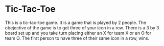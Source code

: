 # Tic-Tac-Toe
This is a tic-tac-toe game. It is a game that is played by 2 people. The obejective of the game is to get three of your icon in a row. There is a 3 by 3 board set up and you take turn placing either an X for team X or an O for team O. The first person to have three of their same icon in a row, wins. 